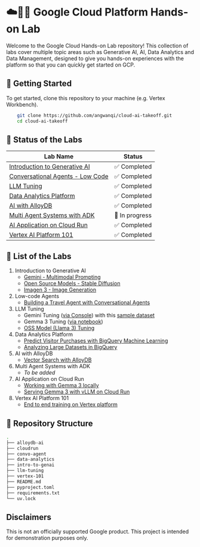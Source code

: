 # ☁️👨‍💻 Google Cloud Platform Hands-on Lab

Welcome to the Google Cloud Hands-on Lab repository! This collection of labs cover multiple topic areas such as Generative AI, AI, Data Analytics and Data Management, designed to give you hands-on experiences with the platform so that you can quickly get started on GCP. 

## 🚀 Getting Started
To get started, clone this repository to your machine (e.g. Vertex Workbench). 
```bash
    git clone https://github.com/angwanqi/cloud-ai-takeoff.git
    cd cloud-ai-takeoff
 ```
## 🔧 Status of the Labs
| Lab Name | Status |
| --- | --- |
| [Introduction to Generative AI](intro-to-genai)  | ✅ Completed |
| [Conversational Agents - Low Code](convo-agent) | ✅ Completed |
| [LLM Tuning](llm-tuning) | ✅ Completed |
| [Data Analytics Platform](data-analytics) | ✅ Completed |
| [AI with AlloyDB](alloydb-ai) | ✅ Completed |
| [Multi Agent Systems with ADK](agents) | 🚧 In progress |
| [AI Application on Cloud Run](cloudrun) | ✅ Completed |
| [Vertex AI Platform 101](vertex-101) | ✅ Completed |

## 🤖 List of the Labs
1. Introduction to Generative AI
    - [Gemini - Multimodal Prompting](intro-to-genai/intro_gemini_2_0_flash.ipynb)
    - [Open Source Models - Stable Diffusion](intro-to-genai/model_garden_sdxl.ipynb)
    - [Imagen 3 - Image Generation](intro-to-genai/Imagen%20Console%20Lab.pdf)
2. Low-code Agents
    - [Building a Travel Agent with Conversational Agents](convo-agent/travel_convo_agent.md)
3. LLM Tuning
    - Gemini Tuning ([via Console](https://cloud.google.com/vertex-ai/generative-ai/docs/models/gemini-use-supervised-tuning#console)) with this [sample dataset](https://cloud.google.com/vertex-ai/generative-ai/docs/models/tune_gemini/text_tune#sample-datasets)
    - Gemma 3 Tuning ([via notebook](llm-tuning/gemma3_finetuning_on_vertex.ipynb))
    - [OSS Model (Llama 3) Tuning](llm-tuning/llama3_finetuning_on_vertex.ipynb)
4. Data Analytics Platform
    - [Predict Visitor Purchases with BigQuery Machine Learning](data-analytics/bigquery-ml)
    - [Analyzing Large Datasets in BigQuery](data-analytics/bigquery)
5. AI with AlloyDB
    - [Vector Search with AlloyDB](alloydb-ai/vector_search_with_alloydb.md)
6. Multi Agent Systems with ADK
    - *To be added*
7. AI Application on Cloud Run
    - [Working with Gemma 3 locally](https://github.com/iamthuya/google-cloud-workshops/blob/main/open-models/gemma/gemma3-4b-with-hugging-face.ipynb)
    - [Serving Gemma 3 with vLLM on Cloud Run](cloudrun/deploy_vllm_cloudrun.md)
8. Vertex AI Platform 101
    - [End to end training on Vertex platform](vertex-101)


## 🧱 Repository Structure
```bash
.
├── alloydb-ai
├── cloudrun
├── convo-agent
├── data-analytics
├── intro-to-genai
├── llm-tuning
├── vertex-101
├── README.md
├── pyproject.toml
├── requirements.txt
└── uv.lock
```

## Disclaimers
This is not an officially supported Google product. This project is intended for demonstration purposes only.
